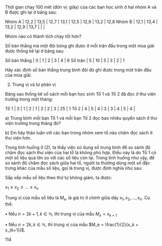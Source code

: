 Thời gian chạy 100 mét (đơn vị: giây) của các bạn học sinh ở hai nhóm A và B được ghi lại ở bảng sau:

Nhóm A | 12,2 | 13,5 | 12,7 | 13,1 | 12,5 | 12,9 | 13,2 | 12,8
Nhóm B | 12,1 | 13,4 | 13,2 | 12,9 | 13,7 | | |

Nhóm nào có thành tích chạy tốt hơn?

Số bàn thắng mà một đội bóng ghi được ở mỗi trận đấu trong một mùa giải được thống kê lại ở bảng sau:

Số bàn thắng | 0 | 1 | 2 | 3 | 4 | 6
Số trận | 5 | 10 | 5 | 3 | 2 | 1

Hãy xác định số bàn thắng trung bình đội đó ghi được trong một trận đấu của mùa giải.

2. Trung vị và tứ phân vị

Bảng sau thống kê số sách mỗi bạn học sinh Tổ 1 và Tổ 2 đã đọc ở thư viện trường trong một tháng:

Tổ 1 | 3 | 1 | 2 | 1 | 2 | 2 | 3 | 25 | 1
Tổ 2 | 4 | 5 | 4 | 3 | 3 | 4 | 5 | 4 |

a) Trung bình mỗi bạn Tổ 1 và mỗi bạn Tổ 2 đọc bao nhiêu quyển sách ở thư viện trường trong tháng đó?

b) Em hãy thảo luận với các bạn trong nhóm xem tổ nào chăm đọc sách ở thư viện hơn.

Trong tình huống ở (2), ta thấy việc sử dụng số trung bình để so sánh độ chăm đọc sách thư viện của hai tổ là không phù hợp. Điều này là do Tổ 1 có một số liệu quá lớn so với các số liệu còn lại. Trong tình huống như vậy, để so sánh độ chăm đọc sách giữa hai tổ, người ta thường dùng một số đặc trưng khác của mẫu số liệu, gọi là trung vị, được định nghĩa như sau:

Sắp xếp mẫu số liệu theo thứ tự không giảm, ta được:

$x_1 \leq x_2 \leq ... \leq x_n$

Trung vị của mẫu số liệu là $M_e$, là giá trị ở chính giữa dãy $x_1, x_2, ..., x_n$. Cụ thể:

• Nếu $n = 2k + 1, k \in \mathbb{N}$, thì trung vị của mẫu $M_e = x_{k+1}$

• Nếu $n = 2k, k \in \mathbb{N}$, thì trung vị của mẫu $M_e = \frac{1}{2}(x_k + x_{k+1})$.

114